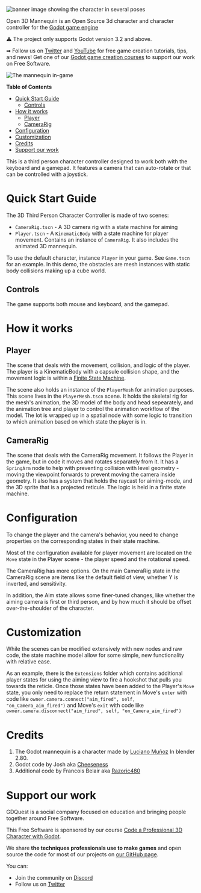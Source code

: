 ![banner image showing the character in several poses](https://repository-images.githubusercontent.com/199621943/d1716f00-1fe7-11ea-9d26-88ac15f865c7)

Open 3D Mannequin is an Open Source 3d character and character controller for the [Godot game engine](https://godotengine.org/)

⚠ The project only supports Godot version 3.2 and above.

➡ Follow us on [Twitter](https://twitter.com/NathanGDQuest) and [YouTube](https://www.youtube.com/c/gdquest/) for free game creation tutorials, tips, and news! Get one of our [Godot game creation courses](https://gdquest.mavenseed.com/) to support our work on Free Software.

![The mannequin in-game](./assets/screenshots/mannequiny-0.2.png)

<!-- markdown-toc start - Don't edit this section. Run M-x markdown-toc-refresh-toc -->

**Table of Contents**

- [Quick Start Guide](#quick-start-guide)
  - [Controls](#controls)
- [How it works](#how-it-works)
  - [Player](#player)
  - [CameraRig](#camera)
- [Configuration](#configuration)
- [Customization](#customization)
- [Credits](#credits)
- [Support our work](#support-our-work)

<!-- markdown-toc end -->

This is a third person character controller designed to work both with the keyboard and a gamepad. It features a camera that can auto-rotate or that can be controlled with a joystick.

# Quick Start Guide

The 3D Third Person Character Controller is made of two scenes:

- `CameraRig.tscn` - A 3D camera rig with a state machine for aiming
- `Player.tscn` - A `KinematicBody` with a state machine for player movement. Contains an instance of `CameraRig`. It also includes the animated 3D mannequin.

To use the default character, instance `Player` in your game. See `Game.tscn` for an example. In this demo, the obstacles are mesh instances with static body collisions making up a cube world.

## Controls

The game supports both mouse and keyboard, and the gamepad.

# How it works

## Player

The scene that deals with the movement, collision, and logic of the player. The player is a KinematicBody with a capsule collision shape, and the movement logic is within a [Finite State Machine](http://gameprogrammingpatterns.com/state.html).

The scene also holds an instance of the `PlayerMesh` for animation purposes. This scene lives in the `PlayerMesh.tscn` scene. It holds the skeletal rig for the mesh's animation, the 3D model of the body and head sepearately, and the animation tree and player to control the animation workflow of the model. The lot is wrapped up in a spatial node with some logic to transition to which animation based on which state the player is in.

## CameraRig

The scene that deals with the CameraRig movement. It follows the Player in the game, but in code it moves and rotates separately from it. It has a `SpringArm` node to help with preventing collision with level geometry - moving the viewpoint forwards to prevent moving the camera inside geometry. It also has a system that holds the raycast for aiming-mode, and the 3D sprite that is a projected reticule. The logic is held in a finite state machine.

# Configuration

To change the player and the camera's behavior, you need to change properties on the corresponding states in their state machine.

Most of the configuration available for player movement are located on the `Move` state in the Player scene - the player speed and the rotational speed.

The CameraRig has more options. On the main CameraRig state in the CameraRig scene are items like the default field of view, whether Y is inverted, and sensitivity.

In addition, the Aim state allows some finer-tuned changes, like whether the aiming camera is first or third person, and by how much it should be offset over-the-shoulder of the character.

# Customization

While the scenes can be modified extensively with new nodes and raw code, the state machine model allow for some simple, new functionality with relative ease.

As an example, there is the `Extensions` folder which contains additional player states for using the aiming view to fire a hookshot that pulls you towards the reticle. Once those states have been added to the Player's `Move` state, you only need to replace the return statement in Move's `enter` with code like `owner.camera.connect("aim_fired", self, "on_Camera_aim_fired")` and Move's `exit` with code like `owner.camera.disconnect("aim_fired", self, "on_Camera_aim_fired")`

# Credits

1. The Godot mannequin is a character made by [Luciano Muñoz](https://twitter.com/lucianomunoz_) In blender 2.80.
1. Godot code by Josh aka [Cheeseness](https://twitter.com/ValiantCheese)
1. Additional code by Francois Belair aka [Razoric480](https://twitter.com/Razoric480)

# Support our work

GDQuest is a social company focused on education and bringing people together around Free Software.

This Free Software is sponsored by our course [Code a Professional 3D Character with Godot](https://gdquest.mavenseed.com/courses/code-a-professional-3d-character-with-godot).

We share **the techniques professionals use to make games** and open source the code for most of our projects on [our GitHub page](https://github.com/GDquest/).

You can:

- Join the community on [Discord](https://discord.gg/dKUX7m3)
- Follow us on [Twitter](https://twitter.com/NathanGDQuest)

